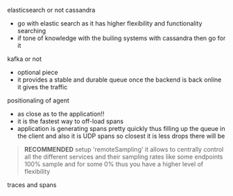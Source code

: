 elasticsearch or not cassandra
- go with elastic search as it has higher flexibility and functionality searching 
- if tone of knowledge with the builing systems with cassandra then go for it

kafka or not
- optional piece 
- it provides a stable and durable queue once the backend is back online it gives the traffic

positionaling of agent
- as close as to the application!!
- it is the fastest way to off-load spans
- application is generating spans pretty quickly thus filling up the queue in the client and also it is UDP spans so closest it is less drops there will be

> **RECOMMENDED** setup 'remoteSampling'
it allows to centrally control all the different services and their sampling rates
like some endpoints 100% sample and for some 0% thus you have a higher level of flexibility 

traces and spans
